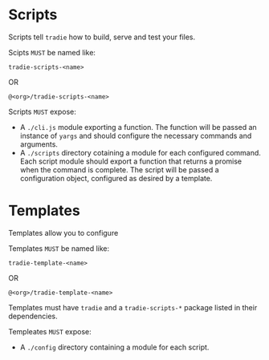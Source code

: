 # Scripts

Scripts tell `tradie` how to build, serve and test your files.

Scipts `MUST` be named like:

    tradie-scripts-<name>
    
OR

    @<org>/tradie-scripts-<name>

Scripts `MUST` expose:

- A `./cli.js` module exporting a function. The function will be passed an instance of `yargs` and should configure the necessary commands and arguments.
- A `./scripts` directory cotaining a module for each configured command. Each script module should export a function that returns a promise when the command is complete. The script will be passed a configuration object, configured as desired by a template.

# Templates

Templates allow you to configure

Templates `MUST` be named like:

    tradie-template-<name>
    
OR

    @<org>/tradie-template-<name>

Templates must have `tradie` and a `tradie-scripts-*` package listed in their dependencies.

Templeates `MUST` expose:

- A `./config` directory containing a module for each script.
